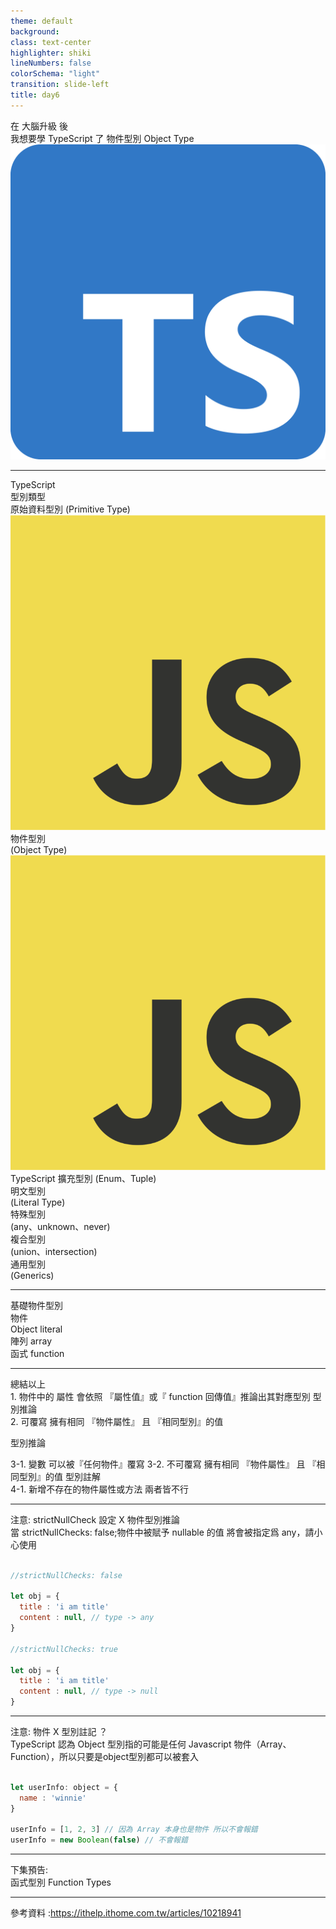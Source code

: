 ```yaml
---
theme: default
background:
class: text-center
highlighter: shiki
lineNumbers: false
colorSchema: "light"
transition: slide-left
title: day6
---
```


<div class="flex h-full space-x-8  mb-10 justify-center items-center">
  <div class="font-bold  text-left tracking-wide p-3 text-[#2e79c7] text-[35px] relative">在 <span class="text-center p-0.5  px-3  text-[55px] inline-block"> 大腦升級 </span> 後  <br>我想要學 TypeScript 了  
  <span class="bg-[#2e79c7] mt-8 text-white text-center p-1 text-[20px] w-70 block">物件型別 Object Type</span> 
  </div>
  <div class="h-42 w-42">
    <img src ="/tslogo.png" class="mx-auto"/>
  </div>
</div>
<div class="mx-auto bg-[#2e79c7] h-3 right-0 bottom-0 left-0 absolute"></div>

---

<div class="rounded-full m-auto bg-[#CEDCEC66] h-64  text-center  top-0 right-0  bottom-0 left-0 w-64 -z-3 absolute " ></div>
<div class="font-bold mx-auto  mt-50  text-center text-24px  text-[#2F6FB0] " >
  TypeScript <br>型別類型
  
</div>

<div class="  border-dashed rounded-md font-bold  border-[#2F6FB0] border-2 text-center  py-1.5 px-6 top-28 left-40 text-[#2F6FB0] w-50 absolute "  :class="{' opacity-25': $slidev.nav.clicks === 1}">
  原始資料型別 (Primitive Type)  
  <img src="JavaScript-logo.png" class="-top-5 -left-5 w-10 absolute ">
</div>
<div class="  rounded-sm   font-bold text-center py-1.5 px-4 top-58  left-30  w-48 absolute" :class="[($slidev.nav.clicks === 1)? 'bg-[#2F6FB0] text-white':'border-[#2F6FB0] border-dashed border-2 text-[#2F6FB0]']">
  物件型別 <br>(Object Type)
  <img src="JavaScript-logo.png" class="-top-5 -left-5 w-10 absolute ">
</div>
<div class="bg-white border-dashed rounded-md font-bold border-[#2F6FB0] border-2 shadow-inner  text-center  py-1.5 px-4 top-90 left-34  text-[16px] text-[#2F6FB0] w-55 absolute" :class="{' opacity-25': $slidev.nav.clicks === 1}">
  TypeScript 擴充型別 (Enum、Tuple)
</div>
<div class="bg-white border-dashed rounded-md font-bold border-[#2F6FB0e6] border-2 shadow-inner text-center  py-2 px-4 top-20 right-32 text-[16px] text-[#2F6FB0] w-60 absolute" :class="{' opacity-25': $slidev.nav.clicks === 1}">
  明文型別<br> (Literal Type)
</div>
<div class="bg-white border-dashed rounded-md font-bold border-[#2F6FB0e6] border-2 shadow-inner text-center  py-1.5 px-4 top-46 right-18 text-[16px] text-[#2F6FB0] w-62 absolute" :class="{' opacity-25': $slidev.nav.clicks === 1}">
  特殊型別 <br>(any、unknown、never) 
</div>
<div class="bg-white border-dashed rounded-md font-bold border-[#2F6FB0e6] border-2 shadow-inner text-center py-1.5 px-4 right-18 bottom-50 text-[16px] text-[#2F6FB0] w-64 absolute" :class="{' opacity-25': $slidev.nav.clicks === 1}">
  複合型別 <br>(union、intersection)
</div>

<div class="bg-white border-dashed rounded-md font-bold border-[#2F6FB0e6] border-2 shadow-inner text-center py-1.5 px-4 right-26 bottom-22 text-[16px] text-[#2F6FB0] w-64 absolute" :class="{' opacity-25': $slidev.nav.clicks === 1}">
  通用型別 <br>(Generics)
</div>

<div v-click="1"></div>
<div class="mx-auto bg-[#2e79c7] h-3 right-0 bottom-0 left-0 absolute"></div>

---

<div class="font-bold my-auto  mx-auto text-center p-3 text-[#2e79c7] text-3xl">基礎物件型別</div>
<div class="h-full ">
  <div class="flex h-46 mt-20 w-full items-center  justify-center relative">
    <div class="rounded-full mx-auto  h-60  text-center top-2 right-70 left-0 w-60  absolute" :class=" $slidev.nav.clicks === 1 ? 'bg-[#2F6FB0] z-3':'-z-3 bg-[#CEDCEC66]'"></div>
    <div class="rounded-full mx-auto bg-[#CAD8E64D] h-48 text-center right-0 -bottom-3 left-0 w-48  -z-1 absolute" :class="{' opacity-25': $slidev.nav.clicks === 1}"></div>
    <div class="rounded-full mx-auto bg-[#C4E1FF33] h-68 text-center top-3 right-0 left-90 w-68 -z-2 absolute " ></div>
    <div class="font-bold mx-auto  mt-20 text-center top-2 left-50    text-23px w-45  absolute" :class=" $slidev.nav.clicks === 1 ? 'z-3 text-white':'text-[#2F6FB0]'">
      物件 <br>Object literal
    </div>
    <div class="font-bold m-auto text-center top-20  right-0 bottom-0 left-0 text-24px text-[#2F6FB0]   w-40 absolute " :class="{' opacity-25': $slidev.nav.clicks === 1}">
      陣列 array 
    </div>
    <div class="font-bold text-center right-14 right-34 bottom-0 bottom-5   text-30px  text-[#2F6FB0]  w-60   absolute" :class="{' opacity-25': $slidev.nav.clicks === 1}">
      函式 function
    </div>
  </div>
</div>

<div v-click="1"></div>

<div class="mx-auto bg-[#2e79c7] h-3 right-0 bottom-0 left-0 absolute"></div>

---

<div class="font-bold my-auto  mx-auto text-left p-3 text-[#2e79c7] text-3xl">總結以上</div>

<div class="border flex flex-col h-auto mx-auto border-b-[#f1f1f1] mt-10 w-full text-[#3C3C3C]">

<div class="flex border-b-[#f1f1f1]   text-left w-full py-5 px-3 text-16px relative odd:bg-gray-100">
  1.  物件中的 屬性 會依照 『屬性值』或『 function 回傳值』推論出其對應型別
<span class="bg-[#2e79c7] text-xl text-white p-1 top-3 -right-4 -rotate-10 block absolute" v-click="1">型別推論</span>
</div>
<div class=" space-y-1  border-b-[#f1f1f1]  text-left w-full py-5 px-3 text-16px relative odd:bg-gray-100">
  <span class="w-full  block">2. 可覆寫 擁有相同 『物件屬性』 且 『相同型別』的值 </span>

<span class="bg-[#2e79c7] text-xl text-white p-1 top-5 -right-4 -rotate-10 block absolute" v-click="2">型別推論</span>

</div>

<div class=" space-y-1  border-b-[#f1f1f1]  text-left w-full py-5 px-3 text-16px relative odd:bg-gray-100">
  <span class="text- w-full  block ">3-1. 變數 可以被『任何物件』覆寫</span>
  <span class="w-full  block">3-2. 不可覆寫 擁有相同 『物件屬性』 且 『相同型別』的值 </span>
<span class="border-[#2e79c7] text-[#2e79c7] border-2 bg-white text-xl  p-1 top-5 -right-4 -rotate-10 block absolute" v-click="3">型別註解</span>

</div>

<div class=" border-b-[#f1f1f1] text-left  w-full py-5 px-3  text-16px relative odd:bg-gray-100">
  <span class="w-full  block">4-1. 新增不存在的物件屬性或方法</span>
<span class="bg-[#CE0000B3] text-xl text-white p-1 top-3 -right-4 -rotate-10 block absolute" v-click="4">兩者皆不行</span>
</div>

</div>

<div class="mx-auto bg-[#2e79c7] h-3 right-0 bottom-0 left-0 absolute"></div>

---

<div class="font-bold my-auto  mx-auto text-left  text-[#2e79c7] text-2xl">注意: strictNullCheck 設定 X 物件型別推論 </div>

  <div class="my-6 text-[17px] text-[#696969]">當 <span class="font-medium bg-[#ADADAD33] mx-1.5 px-1 inline-block">strictNullChecks: false;</span>物件中被賦予 nullable 的值 將會被指定爲 any，請小心使用
  </div>

```javascript

//strictNullChecks: false

let obj = {
  title : 'i am title'
  content : null, // type -> any
}

//strictNullChecks: true

let obj = {
  title : 'i am title'
  content : null, // type -> null
}

```

<div class="mx-auto bg-[#2e79c7] h-3 right-0 bottom-0 left-0 absolute"></div>

---

<div class="font-bold my-auto  mx-auto text-left  text-[#2e79c7] text-2xl">注意: 物件 X 型別註記 ？ </div>

  <div class="my-6 text-[17px] text-[#696969]">TypeScript 認為 Object 型別指的可能是任何 Javascript 物件（Array、Function），所以只要是object型別都可以被套入
  </div>

```javascript

let userInfo: object = {
  name : 'winnie'
}

userInfo = [1, 2, 3] // 因為 Array 本身也是物件 所以不會報錯
userInfo = new Boolean(false) // 不會報錯

```

<div class="mx-auto bg-[#2e79c7] h-3 right-0 bottom-0 left-0 absolute"></div>

---

<div class="font-bold   mx-auto mt-40 text-center p-3 text-[#2e79c7] text-3xl"><span class="bg-[#2e79c7] mt-8 text-white text-center p-1 text-[20px] w-80 inline-block"> 下集預告: <br/>函式型別 Function Types </span> </div>

<div class="mx-auto bg-[#2e79c7] h-3 right-0 bottom-0 left-0 absolute"></div>

---

參考資料 :https://ithelp.ithome.com.tw/articles/10218941
